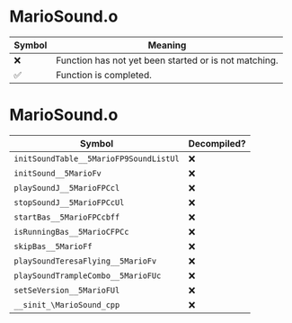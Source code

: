 # MarioSound.o
| Symbol | Meaning 
| ------------- | ------------- 
| :x: | Function has not yet been started or is not matching. 
| :white_check_mark: | Function is completed. 


# MarioSound.o
| Symbol | Decompiled? |
| ------------- | ------------- |
| `initSoundTable__5MarioFP9SoundListUl` | :x: |
| `initSound__5MarioFv` | :x: |
| `playSoundJ__5MarioFPCcl` | :x: |
| `stopSoundJ__5MarioFPCcUl` | :x: |
| `startBas__5MarioFPCcbff` | :x: |
| `isRunningBas__5MarioCFPCc` | :x: |
| `skipBas__5MarioFf` | :x: |
| `playSoundTeresaFlying__5MarioFv` | :x: |
| `playSoundTrampleCombo__5MarioFUc` | :x: |
| `setSeVersion__5MarioFUl` | :x: |
| `__sinit_\MarioSound_cpp` | :x: |
